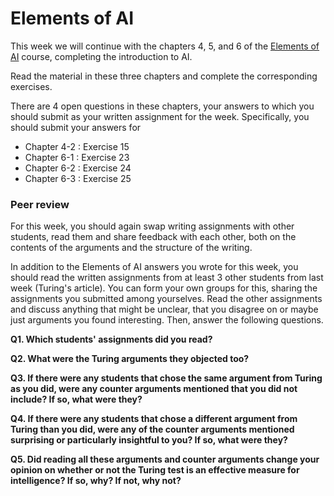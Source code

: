 # Elements of AI

This week we will continue with the chapters 4, 5, and 6 of the [Elements of AI](https://www.elementsofai.com/)
course, completing the introduction to AI.

Read the material in these three chapters and complete the corresponding
exercises.

There are 4 open questions in these chapters, your answers to which you should
submit as your written assignment for the week. Specifically, you should submit
your answers for

* Chapter 4-2 : Exercise 15
* Chapter 6-1 : Exercise 23
* Chapter 6-2 : Exercise 24
* Chapter 6-3 : Exercise 25

### Peer review

For this week, you should again swap writing assignments with other students,
read them and share feedback with each other, both on the contents of the
arguments and the structure of the writing.

In addition to the Elements of AI answers you wrote for this week, you should
read the written assignments from at least 3 other students from last week
(Turing's article). You can form your own groups for this, sharing the
assignments you submitted among yourselves. Read the other assignments and
discuss anything that might be unclear, that you disagree on or maybe just
arguments you found interesting. Then, answer the following questions.

**Q1. Which students' assignments did you read?**

**Q2. What were the Turing arguments they objected too?**

**Q3. If there were any students that chose the same argument from Turing as
you did, were any counter arguments mentioned that you did not include? If so,
what were they?**

**Q4. If there were any students that chose a different argument from Turing
than you did, were any of the counter arguments mentioned surprising or
particularly insightful to you? If so, what were they?**

**Q5. Did reading all these arguments and counter arguments change your opinion
on whether or not the Turing test is an effective measure for intelligence? If
so, why? If not, why not?**

